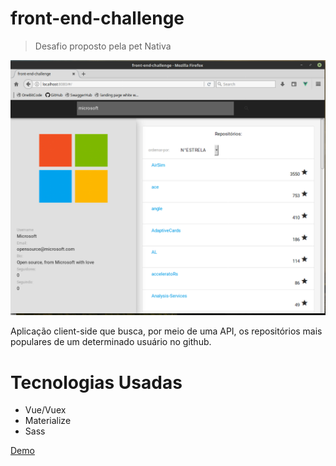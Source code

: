 # front-end-challenge

> Desafio proposto pela pet Nativa

<img src="./vue-repository-finder.png" />

<p>
Aplicação client-side que busca, por meio de uma API, os repositórios mais populares de um determinado usuário no github.
</p>


# Tecnologias Usadas
- Vue/Vuex
- Materialize
- Sass


<a href="https://frontendchallenge-a63c9.firebaseapp.com">
    Demo 
</a>
